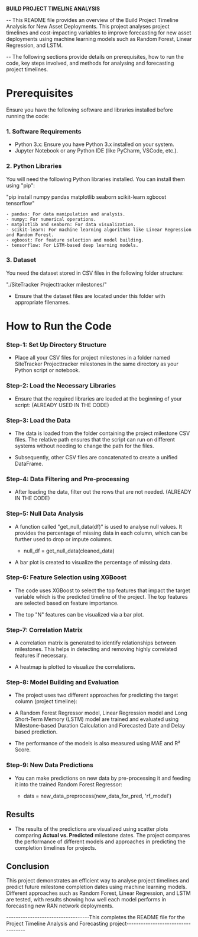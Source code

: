 **********************************BUILD PROJECT TIMELINE ANALYSIS**********************************


-- This README file provides an overview of the Build Project Timeline Analysis for New Asset Deployments. This project analyses project timelines and cost-impacting variables to improve forecasting for new asset deployments using machine learning models such as Random Forest, Linear Regression, and LSTM.

-- The following sections provide details on prerequisites, how to run the code, key steps involved, and methods for analysing and forecasting project timelines.

# Prerequisites

Ensure you have the following software and libraries installed before running the code:

### 1. Software Requirements
- Python 3.x: Ensure you have Python 3.x installed on your system.
- Jupyter Notebook or any Python IDE (like PyCharm, VSCode, etc.).

### 2. Python Libraries
You will need the following Python libraries installed. You can install them using "pip":

 "pip install numpy pandas matplotlib seaborn scikit-learn xgboost tensorflow"

	- pandas: For data manipulation and analysis.
	- numpy: For numerical operations.
	- matplotlib and seaborn: For data visualization.
	- scikit-learn: For machine learning algorithms like Linear Regression and Random Forest.
	- xgboost: For feature selection and model building.
	- tensorflow: For LSTM-based deep learning models.

### 3. Dataset
You need the dataset stored in CSV files in the following folder structure:

"./SiteTracker Projecttracker milestones/"

- Ensure that the dataset files are located under this folder with appropriate filenames.

# How to Run the Code

### Step-1: Set Up Directory Structure
- Place all your CSV files for project milestones in a folder named SiteTracker Projecttracker milestones in the same directory as your Python script or notebook.

### Step-2: Load the Necessary Libraries
- Ensure that the required libraries are loaded at the beginning of your script: (ALREADY USED IN THE CODE)

### Step-3: Load the Data
- The data is loaded from the folder containing the project milestone CSV files. The relative path ensures that the script can run on different systems without needing to change the path for the files.

- Subsequently, other CSV files are concatenated to create a unified DataFrame.

### Step-4: Data Filtering and Pre-processing
- After loading the data, filter out the rows that are not needed. (ALREADY IN THE CODE)

### Step-5: Null Data Analysis
- A function called "get_null_data(df)" is used to analyse null values. It provides the percentage of missing data in each column, which can be further used to drop or impute columns.

	- null_df = get_null_data(cleaned_data)

- A bar plot is created to visualize the percentage of missing data.

### Step-6: Feature Selection using XGBoost
- The code uses XGBoost to select the top features that impact the target variable which is the predicted timeline of the project. The top features are selected based on feature importance.

- The top "N" features can be visualized via a bar plot.

### Step-7: Correlation Matrix
- A correlation matrix is generated to identify relationships between milestones. This helps in detecting and removing highly correlated features if necessary.

- A heatmap is plotted to visualize the correlations.

### Step-8: Model Building and Evaluation
- The project uses two different approaches for predicting the target column (project timeline):

- A Random Forest Regressor model, Linear Regression model and Long Short-Term Memory (LSTM) model are trained and evaluated using Milestone-based Duration Calculation and Forecasted Date and Delay based prediction.

- The performance of the models is also measured using MAE and R² Score.

### Step-9: New Data Predictions
- You can make predictions on new data by pre-processing it and feeding it into the trained Random Forest Regressor:

	- dats = new_data_preprocess(new_data_for_pred, 'rf_model')

## Results

- The results of the predictions are visualized using scatter plots comparing **Actual vs. Predicted** milestone dates. The project compares the performance of different models and approaches in predicting the completion timelines for projects.

## Conclusion

This project demonstrates an efficient way to analyse project timelines and predict future milestone completion dates using machine learning models. Different approaches such as Random Forest, Linear Regression, and LSTM are tested, with results showing how well each model performs in forecasting new RAN network deployments.

-----------------------------------This completes the README file for the Project Timeline Analysis and Forecasting project-----------------------------------


